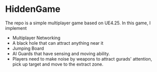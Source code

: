 # HiddenGame

The repo is a simple multiplayer game based on UE4.25. 
In this game, I implement 
  - Multiplayer Networking
  - A black hole that can attract anything near it
  - Jumping Board
  - AI Guards that have sensing and moving ability.
  - Players need to make noise by weapons to attract gurads' attention, pick up target and move to the extract zone.

